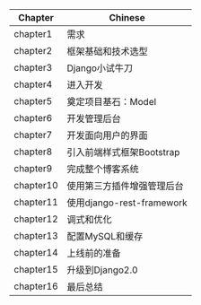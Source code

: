 | Chapter | Chinese |
| ------- | ------- |
| chapter1 | 需求 |
| chapter2 | 框架基础和技术选型 |
| chapter3 | Django小试牛刀 |
| chapter4 | 进入开发 |
| chapter5 | 奠定项目基石：Model |
| chapter6 | 开发管理后台 |
| chapter7 | 开发面向用户的界面 |
| chapter8 | 引入前端样式框架Bootstrap |
| chapter9 | 完成整个博客系统 |
| chapter10 | 使用第三方插件增强管理后台 |
| chapter11 | 使用django-rest-framework |
| chapter12 | 调式和优化 |
| chapter13 | 配置MySQL和缓存 |
| chapter14 | 上线前的准备 |
| chapter15 | 升级到Django2.0 |
| chapter16 | 最后总结 |
